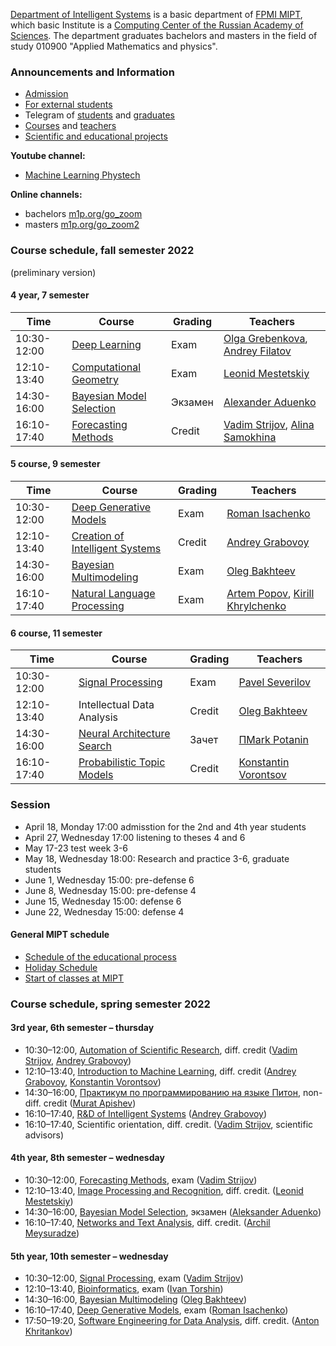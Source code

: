 [Department of Intelligent Systems](/ru/about/) is a basic department of [FPMI MIPT](https://fpmi.mipt.ru/master/), which basic Institute is a [Computing Center of the Russian Academy of Sciences](https://www.frccsc.ru/).  The department graduates bachelors and masters in the field of study 010900 "Applied Mathematics and physics".

### Announcements and Information
- [Admission](/admission/)
- [For external students](/admission/)
- Telegram of [students](https://t.me/IS_MIPT) and [graduates](https://t.me/+BpMhAW-gWlM5OThi)
- [Courses](/course/) and [teachers](/people/)
- [Scientific and educational projects](https://m1p.org)

**Youtube channel:** 
* [Machine Learning Phystech](https://www.youtube.com/c/MachineLearningPhystech)

**Online channels:** 
* bachelors [m1p.org/go_zoom](https://m1p.org/go_zoom)
* masters [m1p.org/go_zoom2](https://m1p.org/go_zoom2)

### Course schedule, fall semester 2022
(preliminary version)

#### 4 year, 7 semester

| Time | Course  | Grading  | Teachers  |
|---|---|---|---|
| 10:30-12:00 | [Deep Learning](/course/deep_learning/index.html) | Exam | [Olga Grebenkova](/people/grebenkova_os/index.html), [Andrey Filatov](/people/filatov_av/index.html) |
| 12:10-13:40 | [Computational Geometry](/course/computational_geometry/index.html) | Exam | [Leonid Mestetskiy](/people/mestetskiy_lm/index.html) |
| 14:30-16:00 | [Bayesian Model Selection](/course/bayesian_model_selection/index.html) | Экзамен | [Alexander Aduenko](/people/aduenko_aa/index.html) |
| 16:10-17:40 | [Forecasting Methods](/course/forecasting_methods/index.html) | Credit | [Vadim Strijov](/people/strijov_vv/index.html), [Alina Samokhina](/people/samokhina_am/index.html) |

#### 5 course, 9 semester

| Time | Course  | Grading  | Teachers  |
|---|---|---|---|
| 10:30-12:00 | [Deep Generative Models](/course/deep_generative_models/index.html) | Exam | [Roman Isachenko](/people/isachenko_rv/index.html) |
| 12:10-13:40 | [Creation of Intelligent Systems](/course/rnd_in_ai/index.html) | Credit | [Andrey Grabovoy](/people/grabovoy_av/index.html) |
| 14:30-16:00 | [Bayesian Multimodeling](/course/bayesian_multimodeling/index.html) | Exam | [Oleg Bakhteev](/ru/people/bakhteev_oy/index.html) |
| 16:10-17:40 | [Natural Language Processing](/course/natural_language_processing/index.html) | Exam | [Artem Popov](/ru/people/popov_as/index.html), [Kirill Khrylchenko](/people/khrilchenko_ky/index.html) |

#### 6 course, 11 semester

| Time | Course  | Grading  | Teachers  |
|---|---|---|---|
| 10:30-12:00 | [Signal Processing](/course/signal_processing/index.html) | Exam | [Pavel Severilov](/people/severilov_pa/index.html) |
| 12:10-13:40 | Intellectual Data Analysis | Credit | [Oleg Bakhteev](/people/bakhteev_oy/index.html) |
| 14:30-16:00 | [Neural Architecture Search]([/course/bayesian_multimodeling/index.html](/ru/course/neural_architecture_search/index.html)) | Зачет | [ПMark Potanin]([/people/potanin_ms/index.html) |
| 16:10-17:40 | [Probabilistic Topic Models](/course/probabilistic_topic_models/index.html) | Credit | [Konstantin Vorontsov](/people/vorontsov_kv/index.html) |

### Session
* April 18, Monday 17:00 admisstion for the 2nd and 4th year students 
* April 27, Wednesday 17:00 listening to theses 4 and 6
* May 17-23 test week 3-6
* May 18, Wednesday 18:00: Research and practice 3-6, graduate students
* June 1, Wednesday 15:00: pre-defense 6
* June 8, Wednesday 15:00: pre-defense 4
* June 15, Wednesday 15:00: defense 6
* June 22, Wednesday 15:00: defense 4

#### General MIPT schedule
* [Schedule of the educational process](https://mipt.ru/about/departments/uchebniy/schedule/study/)
* [Holiday Schedule](https://mipt.ru/about/departments/uchebniy/schedule/study/)
* [Start of classes at MIPT](https://mipt.ru/about/departments/uchebniy/schedule/study/)

### Course schedule, spring semester 2022

#### 3rd year, 6th semester – thursday
* 10:30–12:00,	[Automation of Scientific Research](/course/automation_scientific_research/index.html), diff. credit ([Vadim Strijov](/people/strijov_vv/index.html), [Andrey Grabovoy](/people/grabovoy_av/index.html))
* 12:10–13:40,	[Introduction to Machine Learning](/course/introduction_machine_learning/index.html), diff. credit ([Andrey Grabovoy](/people/grabovoy_av/index.html), [Konstantin Vorontsov](/people/vorontsov_kv/index.html))
* 14:30–16:00,	[Практикум по программированию на языке Питон](https://github.com/MelLain/mipt-python), non-diff. credit ([Murat Apishev](people/apishev_ma/index.html))
* 16:10–17:40,	[R&D of Intelligent Systems](/ru/course/rnd_in_ai/index.html) ([Andrey Grabovoy](/people/grabovoy_av/index.html))
* 16:10–17:40,	Scientific orientation, diff. credit. ([Vadim Strijov](/people/strijov_vv/index.html), scientific advisors)

#### 4th year, 8th semester – wednesday

* 10:30–12:00,	[Forecasting Methods](/course/forecasting_methods/index.html), exam ([Vadim Strijov](/people/strijov_vv/index.html))
* 12:10–13:40,	[Image Processing and Recognition](/course/image_processing_recognition/index.html), diff. credit. ([Leonid Mestetskiy](/people/mestetskiy_lm/index.html))
* 14:30–16:00,	[Bayesian Model Selection](/course/bayesian_model_selection/index.html), экзамен ([Aleksander Aduenko](/people/aduenko_aa/index.html))
* 16:10–17:40, [Networks and Text Analysis](/course/networks_text_analysis/index.html), diff. credit. ([Archil Meysuradze](/people/meysuradze_ai/index.html))

#### 5th year, 10th semester – wednesday

* 10:30–12:00, [Signal Processing](/course/signal_processing/index.html), exam ([Vadim Strijov](/people/strijov_vv/index.html))
* 12:10–13:40,	[Bioinformatics](/course/bioinformatics/index.html), exam ([Ivan Torshin](/people/torshin_iy/index.html))
* 14:30–16:00, [Bayesian Multimodeling](/course/bayesian_multimodeling/index.html) ([Oleg Bakhteev](/people/bakhteev_oy/index.html))
* 16:10–17:40,	[Deep Generative Models](/course/deep_generative_models/index.html), exam ([Roman Isachenko](/people/isachenko_rv/index.html))
* 17:50–19:20, [Software Engineering for Data Analysis](/course/software_engineering_data_analysis/index.html), diff. credit. ([Anton Khritankov](/people/khritankov_as/index.html)) 
